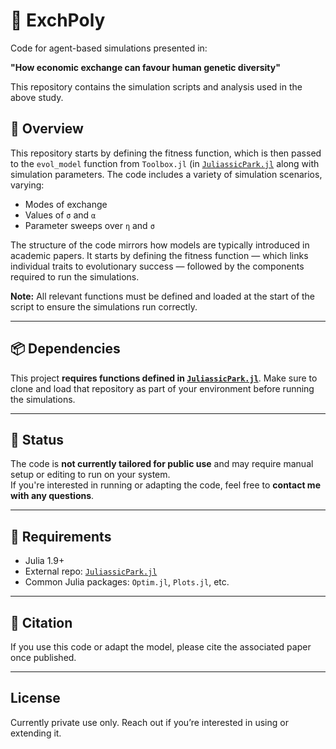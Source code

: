 # 💱 ExchPoly

Code for agent-based simulations presented in:

**"How economic exchange can favour human genetic diversity"**

This repository contains the simulation scripts and analysis used in the above study.

## 📖 Overview

This repository starts by defining the fitness function, which is then passed to the `evol_model` function from `Toolbox.jl` (in [`JuliassicPark.jl`](https://github.com/CedricPerret/JuliassicPark) along with simulation parameters. The code includes a variety of simulation scenarios, varying:
- Modes of exchange
- Values of `σ` and `α`
- Parameter sweeps over `η` and `σ`

The structure of the code mirrors how models are typically introduced in academic papers. It starts by defining the fitness function — which links individual traits to evolutionary success — followed by the components required to run the simulations.

**Note:** All relevant functions must be defined and loaded at the start of the script to ensure the simulations run correctly.

---

## 📦 Dependencies

This project **requires functions defined in [`JuliassicPark.jl`](https://github.com/CedricPerret/JuliassicPark)**. Make sure to clone and load that repository as part of your environment before running the simulations.

---

## 🚧 Status

The code is **not currently tailored for public use** and may require manual setup or editing to run on your system.  
If you're interested in running or adapting the code, feel free to **contact me with any questions**.

---

## 🔧 Requirements

- Julia 1.9+
- External repo: [`JuliassicPark.jl`](https://github.com/yourusername/JuliassicPark.jl)
- Common Julia packages: `Optim.jl`, `Plots.jl`, etc.

---

## 🧠 Citation

If you use this code or adapt the model, please cite the associated paper once published.

---

## License

Currently private use only. Reach out if you’re interested in using or extending it.

